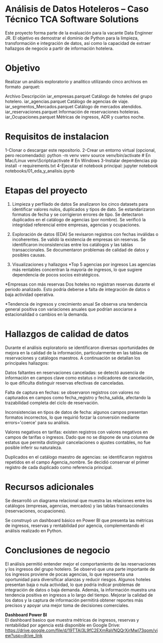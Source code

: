 # Análisis de Datos Hoteleros – Caso Técnico TCA Software Solutions
Este proyecto forma parte de la evaluación para la vacante Data Enginner JR.
El objetivo es demostrar el dominio de Python para la limpieza, transformación e integración de datos, así como la capacidad de extraer hallazgos de negocio a partir de información hotelera.

# Objetivo
Realizar un análisis exploratorio y analítico utilizando cinco archivos en formato .parquet:

Archivo	                              Descripción
iar_empresas.parquet	                  Catálogo de hoteles del grupo hotelero.
iar_agencias.parquet	                  Catálogo de agencias de viaje.
iar_segmentos_Mercados.parquet	      Catálogo de mercados atendidos.
iar_reservaciones.parquet	            Información de reservaciones hoteleras.
iar_Ocupaciones.parquet	               Métricas de ingresos, ADR y cuartos noche.

# Requisitos de instalacion
1-Clonar o descargar este repositorio.
2-Crear un entorno virtual (opcional, pero recomendado):
   python -m venv venv
   source venv/bin/activate   # En Mac/Linux
   venv\Scripts\activate      # En Windows
3-Instalar dependencias
   pip install -r requirements.txt
4-Ejecutar el notebook principal:
   jupyter notebook notebooks/01_eda_y_analisis.ipynb

# Etapas del proyecto
1. Limpieza y perfilado de datos
Se analizaron los cinco datasets para identificar valores nulos, duplicados y tipos de dato.
Se estandarizaron formatos de fecha y se corrigieron errores de tipo.
Se detectaron duplicados en el catálogo de agencias (por nombre).
Se verificó la integridad referencial entre empresas, agencias y ocupaciones.

2. Exploración de datos (EDA)
Se revisaron registros con fechas inválidas o incoherentes.
Se validó la existencia de empresas sin reservas.
Se identificaron inconsistencias entre los catálogos y las tablas transaccionales.
Se documentaron problemas de calidad de datos y posibles causas.

3. Visualizaciones y hallazgos
*Top 5 agencias por ingresos
 Las agencias más rentables concentran la mayoría de ingresos, lo que sugiere dependencia de pocos socios estratégicos.

*Empresas con más reservas
 Dos hoteles no registran reservas durante el periodo analizado. Esto podría deberse a falta de integración de datos o baja actividad operativa.

*Tendencia de ingresos y crecimiento anual
 Se observa una tendencia general positiva con variaciones anuales que podrían asociarse a estacionalidad o cambios en la demanda.

 # Hallazgos de calidad de datos
Durante el análisis exploratorio se identificaron diversas oportunidades de mejora en la calidad de la información, particularmente en las tablas de reservaciones y catálogos maestros. A continuación se detallan los principales hallazgos:

Datos faltantes en reservaciones canceladas: se detectó ausencia de información en campos clave como estatus o indicadores de cancelación, lo que dificulta distinguir reservas efectivas de canceladas.

Falta de captura en fechas: se observaron registros con valores no capturados en campos como fecha_registro y fecha_salida, afectando la trazabilidad completa del ciclo de reservación.

Inconsistencias en tipos de datos de fecha: algunos campos presentan formatos incorrectos, lo que requirió forzar la conversión mediante errors='coerce' para su análisis.

Valores negativos en tarifas: existen registros con valores negativos en campos de tarifas o ingresos. Dado que no se dispone de una columna de estatus que permita distinguir cancelaciones o ajustes contables, no fue posible inferir su naturaleza.

Duplicados en el catálogo maestro de agencias: se identificaron registros repetidos en el campo Agencia_nombre. Se decidió conservar el primer registro de cada duplicado como referencia principal.

# Recursos adicionales

Se desarrolló un diagrama relacional que muestra las relaciones entre los catálogos (empresas, agencias, mercados) y las tablas transaccionales (reservaciones, ocupaciones).

Se construyó un dashboard básico en Power BI que presenta las métricas de ingresos, reservas y rentabilidad por agencia, complementando el análisis realizado en Python.


# Conclusiones de negocio

El análisis permitió entender mejor el comportamiento de las reservaciones y los ingresos del grupo hotelero. Se observó que una parte importante de los ingresos proviene de pocas agencias, lo que representa una oportunidad para diversificar alianzas y reducir riesgos. Algunos hoteles presentan baja o nula actividad, lo que podría indicar problemas de integración de datos o baja demanda. Además, la información muestra una tendencia positiva en ingresos a lo largo del tiempo. Mejorar la calidad de los datos y la captura de información permitirá obtener reportes más precisos y apoyar una mejor toma de decisiones comerciales.

**Dashboard Power BI**  
El dashboard basico que muestra métricas de ingresos, reservas y rentabilidad por agencia está disponible en Google Drive:  
https://drive.google.com/file/d/19TTAI3L9fC2EXmRaVNQQrXjrMwl73qom/view?usp=drive_link